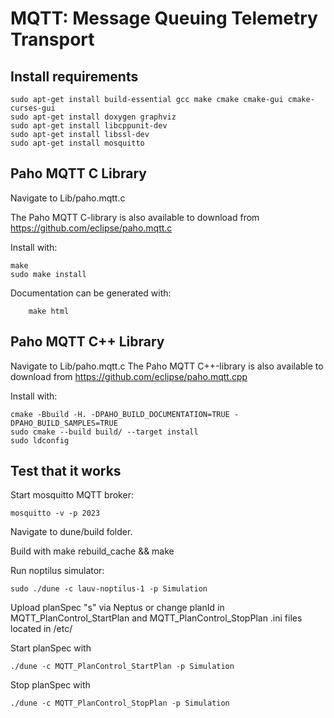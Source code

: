 MQTT: Message Queuing Telemetry Transport
======================================


## Install requirements



```
sudo apt-get install build-essential gcc make cmake cmake-gui cmake-curses-gui
sudo apt-get install doxygen graphviz
sudo apt-get install libcppunit-dev
sudo apt-get install libssl-dev
sudo apt-get install mosquitto
```

## Paho MQTT C Library
Navigate to Lib/paho.mqtt.c

The Paho MQTT C-library is also available to download from https://github.com/eclipse/paho.mqtt.c 

Install with:



```
make
sudo make install
```





Documentation can be generated with:

```
	make html
```

## Paho MQTT C++ Library
Navigate to Lib/paho.mqtt.c
The Paho MQTT C++-library is also available to download from https://github.com/eclipse/paho.mqtt.cpp 

Install with:

```
cmake -Bbuild -H. -DPAHO_BUILD_DOCUMENTATION=TRUE -DPAHO_BUILD_SAMPLES=TRUE
sudo cmake --build build/ --target install
sudo ldconfig
```







## Test that it works

Start mosquitto MQTT broker:

```
mosquitto -v -p 2023
```


Navigate to dune/build folder.

Build with make rebuild_cache &amp;&amp; make

Run noptilus simulator:

```
sudo ./dune -c lauv-noptilus-1 -p Simulation
```



Upload planSpec &quot;s&quot; via Neptus or change planId in MQTT_PlanControl_StartPlan and MQTT_PlanControl_StopPlan .ini files located in /etc/


Start planSpec with

```
./dune -c MQTT_PlanControl_StartPlan -p Simulation

```

Stop planSpec with

```
./dune -c MQTT_PlanControl_StopPlan -p Simulation

```
